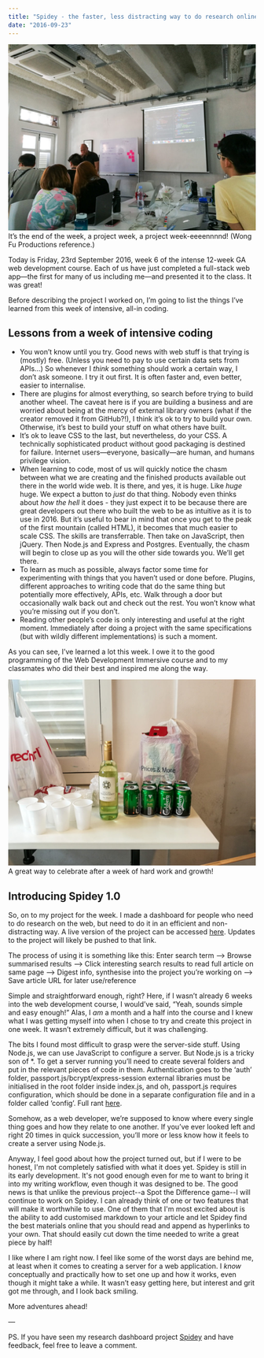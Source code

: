 ```yaml
---
title: "Spidey - the faster, less distracting way to do research online"
date: "2016-09-23"
---
```


![general assembly singapore web development course in session](images/20160923-IMG_20160923_140726-1024x768.jpg) It’s the end of the week, a project week, a project week-eeeennnnd! (Wong Fu Productions reference.)

Today is Friday, 23rd September 2016, week 6 of the intense 12-week GA web development course. Each of us have just completed a full-stack web app—the first for many of us including me—and presented it to the class. It was great!

Before describing the project I worked on, I’m going to list the things I’ve learned from this week of intensive, all-in coding.

## Lessons from a week of intensive coding

- You won’t know until you try. Good news with web stuff is that trying is (mostly) free. (Unless you need to pay to use certain data sets from APIs…) So whenever I _think_ something should work a certain way, I don’t ask someone. I try it out first. It is often faster and, even better, easier to internalise.
- There are plugins for almost everything, so search before trying to build another wheel. The caveat here is if you are building a business and are worried about being at the mercy of external library owners (what if the creator removed it from GitHub?!), I think it’s ok to try to build your own. Otherwise, it’s best to build your stuff on what others have built.
- It’s ok to leave CSS to the last, but nevertheless, do your CSS. A technically sophisticated product without good packaging is destined for failure. Internet users—everyone, basically—are human, and humans privilege vision.
- When learning to code, most of us will quickly notice the chasm between what we are creating and the finished products available out there in the world wide web. It is there, and yes, it is huge. Like _huge_ huge. We expect a button to _just_ do that thing. Nobody even thinks about _how the hell_ it does - they just expect it to be because there are great developers out there who built the web to be as intuitive as it is to use in 2016. But it’s useful to bear in mind that once you get to the peak of the first mountain (called HTML), it becomes that much easier to scale CSS. The skills are transferrable. Then take on JavaScript, then jQuery. Then Node.js and Express and Postgres. Eventually, the chasm will begin to close up as you will the other side towards you. We’ll get there.
- To learn as much as possible, always factor some time for experimenting with things that you haven’t used or done before. Plugins, different approaches to writing code that do the same thing but potentially more effectively, APIs, etc. Walk through a door but occasionally walk back out and check out the rest. You won’t know what you’re missing out if you don’t.
- Reading other people’s code is only interesting and useful at the right moment. Immediately after doing a project with the same specifications (but with wildly different implementations) is such a moment.

As you can see, I’ve learned a lot this week. I owe it to the good programming of the Web Development Immersive course and to my classmates who did their best and inspired me along the way.

![beer and wine](images/20160923-IMG_20160923_160832-1024x768.jpg) A great way to celebrate after a week of hard work and growth!

## Introducing Spidey 1.0

So, on to my project for the week. I made a dashboard for people who need to do research on the web, but need to do it in an efficient and non-distracting way. A live version of the project can be accessed [here](http://spidey-dash.herokuapp.com/). Updates to the project will likely be pushed to that link.

The process of using it is something like this: Enter search term —> Browse summarised results —> Click interesting search results to read full article on same page —> Digest info, synthesise into the project you’re working on —> Save article URL for later use/reference

Simple and straightforward enough, right? Here, if I wasn’t already 6 weeks into the web development course, I would’ve said, “Yeah, sounds simple and easy enough!” Alas, I _am_ a month and a half into the course and I knew what I was getting myself into when I chose to try and create this project in one week. It wasn’t extremely difficult, but it was challenging.

The bits I found most difficult to grasp were the server-side stuff. Using Node.js, we can use JavaScript to configure a server. But Node.js is a tricky son of \*. To get a server running you’ll need to create several folders and put in the relevant pieces of code in them. Authentication goes to the ‘auth’ folder, passport.js/bcrypt/express-session external libraries must be initialised in the root folder inside index.js, and oh, passport.js requires configuration, which should be done in a separate configuration file and in a folder called ‘config’. Full rant [here](https://www.nickang.com/nodejs-server-nightmare/).

Somehow, as a web developer, we’re supposed to know where every single thing goes and how they relate to one another. If you’ve ever looked left and right 20 times in quick succession, you’ll more or less know how it feels to create a server using Node.js.

Anyway, I feel good about how the project turned out, but if I were to be honest, I'm not completely satisfied with what it does yet. Spidey is still in its early development. It's not good enough even for me to want to bring it into my writing workflow, even though it was designed to be. The good news is that unlike the previous project--a Spot the Difference game--I will continue to work on Spidey. I can already think of one or two features that will make it worthwhile to use. One of them that I'm most excited about is the ability to add customised markdown to your article and let Spidey find the best materials online that you should read and append as hyperlinks to your own. That should easily cut down the time needed to write a great piece by half!

I like where I am right now. I feel like some of the worst days are behind me, at least when it comes to creating a server for a web application. I _know_ conceptually and practically how to set one up and how it works, even though it might take a while. It wasn’t easy getting here, but interest and grit got me through, and I look back smiling.

More adventures ahead!

—

PS. If you have seen my research dashboard project [Spidey](http://spidey-dash.herokuapp.com/) and have feedback, feel free to leave a comment.
